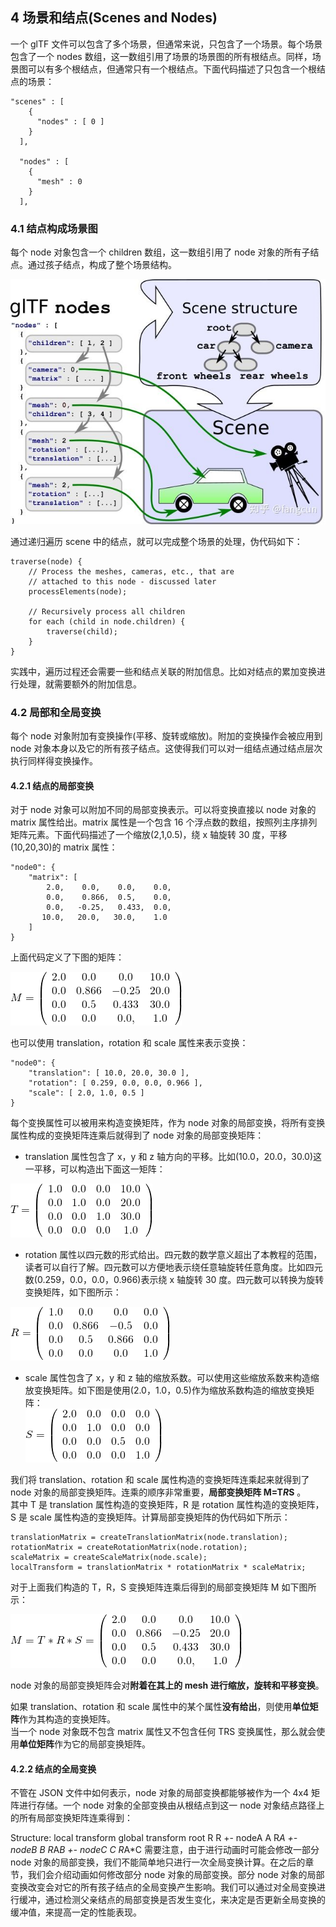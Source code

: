 ## 4 场景和结点(Scenes and Nodes)

一个 glTF 文件可以包含了多个场景，但通常来说，只包含了一个场景。每个场景包含了一个 nodes 数组，这一数组引用了场景的场景图的所有根结点。同样，场景图可以有多个根结点，但通常只有一个根结点。下面代码描述了只包含一个根结点的场景：

```
"scenes" : [
    {
      "nodes" : [ 0 ]
    }
  ],

  "nodes" : [
    {
      "mesh" : 0
    }
  ],
```

### 4.1 结点构成场景图

每个 node 对象包含一个 children 数组，这一数组引用了 node 对象的所有子结点。通过孩子结点，构成了整个场景结构。

![图4aglTF文件所表示的场景图](./图4aglTF文件所表示的场景图.jpg)

通过递归遍历 scene 中的结点，就可以完成整个场景的处理，伪代码如下：

```
traverse(node) {
    // Process the meshes, cameras, etc., that are
    // attached to this node - discussed later
    processElements(node);

    // Recursively process all children
    for each (child in node.children) {
        traverse(child);
    }
}
```

实践中，遍历过程还会需要一些和结点关联的附加信息。比如对结点的累加变换进行处理，就需要额外的附加信息。

### 4.2 局部和全局变换

每个 node 对象附加有变换操作(平移、旋转或缩放)。附加的变换操作会被应用到 node 对象本身以及它的所有孩子结点。这使得我们可以对一组结点通过结点层次执行同样得变换操作。

#### 4.2.1 结点的局部变换

对于 node 对象可以附加不同的局部变换表示。可以将变换直接以 node 对象的 matrix 属性给出。matrix 属性是一个包含 16 个浮点数的数组，按照列主序排列矩阵元素。下面代码描述了一个缩放(2,1,0.5)，绕 x 轴旋转 30 度，平移(10,20,30)的 matrix 属性：

```
"node0": {
    "matrix": [
        2.0,    0.0,    0.0,    0.0,
        0.0,    0.866,  0.5,    0.0,
        0.0,   -0.25,   0.433,  0.0,
       10.0,   20.0,   30.0,    1.0
    ]
}

```

上面代码定义了下图的矩阵：

![图4b示例矩阵](./图4b示例矩阵.png)

也可以使用 translation，rotation 和 scale 属性来表示变换：

```
"node0": {
    "translation": [ 10.0, 20.0, 30.0 ],
    "rotation": [ 0.259, 0.0, 0.0, 0.966 ],
    "scale": [ 2.0, 1.0, 0.5 ]
}
```

每个变换属性可以被用来构造变换矩阵，作为 node 对象的局部变换，将所有变换属性构成的变换矩阵连乘后就得到了 node 对象的局部变换矩阵：

- translation 属性包含了 x，y 和 z 轴方向的平移。比如(10.0，20.0，30.0)这一平移，可以构造出下面这一矩阵：   

![图4c一个平移矩阵](./图4c一个平移矩阵.png)

- rotation 属性以四元数的形式给出。四元数的数学意义超出了本教程的范围，读者可以自行了解。四元数可以方便地表示绕任意轴旋转任意角度。比如四元数(0.259，0.0，0.0，0.966)表示绕 x 轴旋转 30 度。四元数可以转换为旋转变换矩阵，如下图所示：

![图4d一个旋转矩阵](./图4d一个旋转矩阵.png)

- scale 属性包含了 x，y 和 z 轴的缩放系数。可以使用这些缩放系数来构造缩放变换矩阵。如下图是使用(2.0，1.0，0.5)作为缩放系数构造的缩放变换矩阵：       
  ![图4e一个缩放矩阵](./图4e一个缩放矩阵.png)

我们将 translation、rotation 和 scale 属性构造的变换矩阵连乘起来就得到了 node 对象的局部变换矩阵。连乘的顺序非常重要，**局部变换矩阵 M=T*R*S** 。  
其中 T 是 translation 属性构造的变换矩阵，R 是 rotation 属性构造的变换矩阵，S 是 scale 属性构造的变换矩阵。计算局部变换矩阵的伪代码如下所示：         

```
translationMatrix = createTranslationMatrix(node.translation);
rotationMatrix = createRotationMatrix(node.rotation);
scaleMatrix = createScaleMatrix(node.scale);
localTransform = translationMatrix * rotationMatrix * scaleMatrix;
```

对于上面我们构造的 T，R，S 变换矩阵连乘后得到的局部变换矩阵 M 如下图所示：                

![图4fnode对象的局部变换矩阵](./图4fnode对象的局部变换矩阵.png)

node 对象的局部变换矩阵会对**附着在其上的 mesh 进行缩放，旋转和平移变换**。

如果 translation、rotation 和 scale 属性中的某个属性**没有给出**，则使用**单位矩阵**作为其构造的变换矩阵。  
当一个 node 对象既不包含 matrix 属性又不包含任何 TRS 变换属性，那么就会使用**单位矩阵**作为它的局部变换矩阵。

#### 4.2.2 结点的全局变换

不管在 JSON 文件中如何表示，node 对象的局部变换都能够被作为一个 4x4 矩阵进行存储。一个 node 对象的全部变换由从根结点到这一 node 对象结点路径上的所有局部变换矩阵连乘得到：

Structure: local transform global transform
root R R
+- nodeA A R*A
+- nodeB B R*A*B
+- nodeC C R*A\*C
需要注意，由于进行动画时可能会修改一部分 node 对象的局部变换，我们不能简单地只进行一次全局变换计算。在之后的章节，我们会介绍动画如何修改部分 node 对象的局部变换。部分 node 对象的局部变换改变会对它的所有孩子结点的全局变换产生影响。我们可以通过对全局变换进行缓冲，通过检测父亲结点的局部变换是否发生变化，来决定是否更新全局变换的缓冲值，来提高一定的性能表现。
